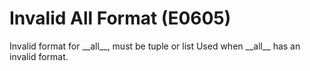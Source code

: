 # Invalid All Format (E0605)

Invalid format for \_\_all\_\_, must be tuple or list Used when
\_\_all\_\_ has an invalid format.
